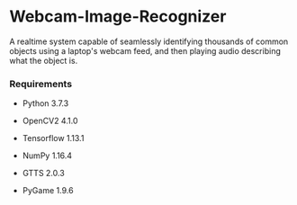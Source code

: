 # Webcam-Image-Recognizer

A realtime system capable of seamlessly identifying thousands of common objects using a laptop's webcam feed, and then playing audio describing what the object is.

<h3> Requirements </h3>

- Python 3.7.3

- OpenCV2 4.1.0

- Tensorflow 1.13.1

- NumPy 1.16.4

- GTTS 2.0.3

- PyGame 1.9.6


